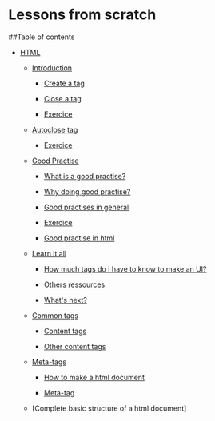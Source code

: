 Lessons from scratch
====

##Table of contents

  + [HTML](./html/2014-09-10-html-an-introduction.markdown#html)

    + [Introduction](./html/2014-09-10-html-an-introduction.markdown#html__introduction)

      + [Create a tag](./html/2014-09-10-html-an-introduction.markdown#create-a-tag)

      + [Close a tag](./html/2014-09-10-html-an-introduction.markdown#close-a-tag)

      + [Exercice](./html/2014-09-10-html-an-introduction.markdown#exercice)
      
    + [Autoclose tag](./html/2014-09-10-html-tag-exception.markdown#autoclose-tag)
      
      + [Exercice](./html/2014-09-10-html-tag-exception.markdown#exercice)
      
    + [Good Practise](./html/2014-09-11-html-good-practises-1.markdown#good-practise-1)
    
      + [What is a good practise?](./html/2014-09-11-html-good-practises-1.markdown#what-is-a-good-practise?)
      
      + [Why doing good practise?](./html/2014-09-11-html-good-practises-1.markdown#why-doing-good-practise)
      
      + [Good practises in general](https://github.com/leGuest/lessons/blob/master/html/2014-09-11-html-good-practises-2.markdown#what-are-good-practises-in-general-?)
      
      + [Exercice](./html/2014-09-11-html-good-practises-2.markdown#exercice)
      
      + [Good practise in html](https://github.com/leGuest/lessons/blob/master/html/2014-09-11-html-good-practises-2.markdown#good-practise-in-html)
      
    + [Learn it all](./html/2014-09-12-html-learn-it-all.markdown#learn-it-all)
    
      + [How much tags do I have to know to make an UI?](./html/2014-09-12-html-learn-it-all.markdown#how-much-tags)
      
      + [Others ressources](./html/2014-09-12-html-learn-it-all.markdown#others-ressources)
      
      + [What's next?](./html/2014-09-12-html-learn-it-all.markdown#what-is-next-?)

    + [Common tags](./html/2014-09-12-html-tags-1.markdown#common-tags-1)
    
      + [Content tags](./html/2014-09-12-html-tags-1.markdown#content-tag)
      
      + [Other content tags](./html/2014-09-12-html-tags-2.markdown#others-content-tag)

    + [Meta-tags](./html/2014-09-13-html-meta-tags.markdown#meta-tags)
    
      + [How to make a html document](./html/2014-09-13-html-meta-tags.markdown#how-to-make-a-html-document-?)
      
      + [Meta-tag](./html/2014-09-13-html-meta-tags.markdown#Meta-tag)
      
    + [Complete basic structure of a html document]
